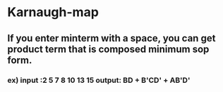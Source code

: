 # Karnaugh-map
## If you enter minterm with a space, you can get product term that is composed minimum sop form.

### ex) input :2 5 7 8 10 13 15     output: BD + B'CD' + AB'D'
